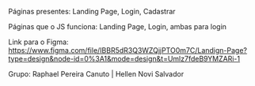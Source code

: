 Páginas presentes: Landing Page, Login, Cadastrar

Páginas que o JS funciona: Landing Page, Login, ambas para login

Link para o Figma: https://www.figma.com/file/IBBR5dR3Q3WZQjjPTO0m7C/Landign-Page?type=design&node-id=0%3A1&mode=design&t=Umlz7fdeB9YMZARi-1

Grupo: Raphael Pereira Canuto
       | Hellen Novi Salvador
